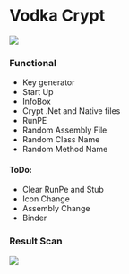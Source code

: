 # Vodka Crypt

![](http://s018.radikal.ru/i520/1710/8e/4fe98acdfbdd.png)

### Functional
- Key generator
- Start Up
- InfoBox
- Crypt .Net and Native files
- RunPE
- Random Assembly File
- Random Class Name
- Random Method Name

#### ToDo:
- Clear RunPe and Stub
- Icon Change
- Assembly Change
- Binder

### Result Scan

![](https://viruscheckmate.com/image/W0f0uTsLF0N7/full/img.png)

